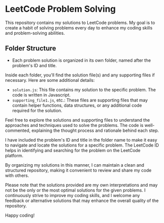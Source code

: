 # LeetCode Problem Solving

This repository contains my solutions to LeetCode problems. My goal is to create a habit of solving problems every day to enhance my coding skills and problem-solving abilities.

## Folder Structure

- Each problem solution is organized in its own folder, named after the problem's ID and title.

Inside each folder, you'll find the solution file(s) and any supporting files if necessary. Here are some additional details:
  
- `solution.js`: This file contains my solution to the specific problem. The code is written in Javascript.
- `supporting_file1.js`, etc.: These files are supporting files that may contain helper functions, data structures, or any additional code required for the solution.

Feel free to explore the solutions and supporting files to understand the approaches and techniques used to solve the problems. The code is well-commented, explaining the thought process and rationale behind each step.

I have included the problem's ID and title in the folder name to make it easy to navigate and locate the solutions for a specific problem. The LeetCode ID helps in identifying and searching for the problem on the LeetCode platform.

By organizing my solutions in this manner, I can maintain a clean and structured repository, making it convenient to review and share my code with others.

Please note that the solutions provided are my own interpretations and may not be the only or the most optimal solutions for the given problems. I continuously strive to improve my coding skills, and I welcome any feedback or alternative solutions that may enhance the overall quality of the repository.

Happy coding!
